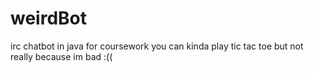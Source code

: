 # weirdBot
irc chatbot in java for coursework you can kinda play tic tac toe but not really because im bad :((
